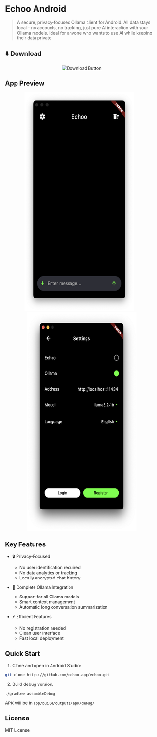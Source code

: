 # Echoo Android

> A secure, privacy-focused Ollama client for Android. All data stays local - no accounts, no tracking, just pure AI interaction with your Ollama models. Ideal for anyone who wants to use AI while keeping their data private.

## ⬇️ Download

<div align="center">
  <a href="https://github.com/echoo-app/echoo/releases/latest/download/app-release.apk">
    <img src="https://img.shields.io/badge/DOWNLOAD%20APK-brightgreen?style=for-the-badge&logo=android&logoColor=white&labelColor=green&color=green" height="60" alt="Download Button"/>
  </a>
</div>

## App Preview

<p align="center">
  <img src="https://raw.githubusercontent.com/echoo-app/echoo/android-only/images/home.png" width="360" height="720" alt="Home Screen" />&nbsp;&nbsp;&nbsp;&nbsp;
  <img src="https://raw.githubusercontent.com/echoo-app/echoo/android-only/images/settings.png" width="360" height="720" alt="Settings Screen" />
</p>

## Key Features

- 🔒 Privacy-Focused
  - No user identification required
  - No data analytics or tracking
  - Locally encrypted chat history
  
- 🤖 Complete Ollama Integration
  - Support for all Ollama models
  - Smart context management
  - Automatic long conversation summarization

- ⚡ Efficient Features
  - No registration needed
  - Clean user interface
  - Fast local deployment

## Quick Start

1. Clone and open in Android Studio:
```bash
git clone https://github.com/echoo-app/echoo.git
```

2. Build debug version:
```bash
./gradlew assembleDebug
```

APK will be in `app/build/outputs/apk/debug/`

## License

MIT License
